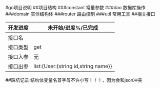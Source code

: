 #go项目说明
##项目结构
###constant 常量参数
###dao 数据库操作
###domain 实体结构体
###router 路由控制
###util 常用工具
##相关接口


| 开发进度 | 未开始/进度%/已完成 |
|  ----  | ----  |
| 接口名   |   |
| 接口类型  | get |
| 接口入参  | 无 |
| 接口出参  | list:{User:{string id,string name}} |

##踩坑记录
结构体变量名首字母不许小写！！！，因为会和json冲突